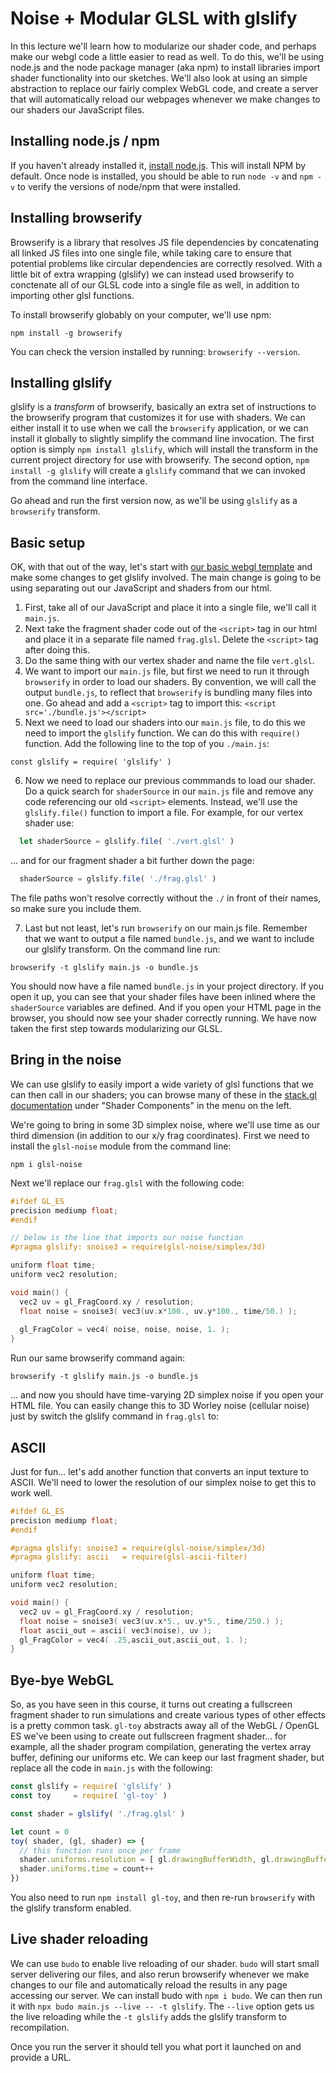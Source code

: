 # Noise + Modular GLSL with glslify

In this lecture we'll learn how to modularize our shader code, and perhaps make our webgl code a little easier to read as well. To do this, we'll be using node.js and the node package manager (aka npm) to install libraries import shader functionality into our sketches. We'll also look at using an simple abstraction to replace our fairly complex WebGL code, and create a server that will automatically reload our webpages whenever we make changes to our shaders our JavaScript files.

## Installing node.js / npm

If you haven't already installed it, [install node.js](http://nodejs.org/). This will install NPM by default. Once node is installed, you should be able to run `node -v` and `npm -v` to verify the versions of node/npm that were installed.

## Installing browserify

Browserify is a library that resolves JS file dependencies by concatenating all linked JS files into one single file, while taking care to ensure that potential problems like circular dependencies are correctly resolved. With a little bit of extra wrapping (glslify) we can instead used browserify to conctenate all of our GLSL code into a single file as well, in addition to importing other glsl functions.

To install browserify globably on your computer, we'll use npm:

`npm install -g browserify`

You can check the version installed by running: `browserify --version`.

## Installing glslify

glslify is a *transform* of browserify, basically an extra set of instructions to the browserify program that customizes it for use with shaders. We can either install it to use when we call the `browserify` application, or we can install it globally to slightly simplify the command line invocation. The first option is simply `npm install glslify`, which will install the transform in the current project directory for use with browserify. The second option, `npm install -g glslify` will create a `glslify` command that we can invoked from the command line interface.

Go ahead and run the first version now, as we'll be using `glslify` as a `browserify` transform.

## Basic setup 

OK, with that out of the way, let's start with [our basic webgl template](./webgl_template.html) and make some changes to get glslify involved. The main change is going to be using separating out our JavaScript and shaders from our html.

1. First, take all of our JavaScript and place it into a single file, we'll call it `main.js`. 
2. Next take the fragment shader code out of the `<script>` tag in our html and place it in a separate file named `frag.glsl`. Delete the `<script>` tag after doing this.
3. Do the same thing with our vertex shader and name the file `vert.glsl`.
4. We want to import our `main.js` file, but first we need to run it through `browserify` in order to load our shaders. By convention, we will call the output `bundle.js`, to reflect that `browserify` is bundling many files into one. Go ahead and add a `<script>` tag to import this: `<script src='./bundle.js'></script>`
5. Next we need to load our shaders into our `main.js` file, to do this we need to import the `glslify` function. We can do this with `require()` function. Add the following line to the top of you `./main.js`:

`const glslify = require( 'glslify' )`

6. Now we need to replace our previous commmands to load our shader. Do a quick search for `shaderSource` in our `main.js` file and remove any code referencing our old `<script>` elements. Instead, we'll use the `glslify.file()` function to import a file. For example, for our vertex shader use:
  
```js
  let shaderSource = glslify.file( './vert.glsl' ) 
```

... and for our fragment shader a bit further down the page:

```js
  shaderSource = glslify.file( './frag.glsl' )
```

The file paths won't resolve correctly without the `./` in front of their names, so make sure you include them.

7. Last but not least, let's run `browserify` on our main.js file. Remember that we want to output a file named `bundle.js`, and we want to include our glslify transform. On the command line run:

`browserify -t glslify main.js -o bundle.js`

You should now have a file named `bundle.js` in your project directory. If you open it up, you can see that your shader files have been inlined where the `shaderSource` variables are defined. And if you open your HTML page in the browser, you should now see your shader correctly running. We have now taken the first step towards modularizing our GLSL.

## Bring in the noise
We can use glslify to easily import a wide variety of glsl functions that we can then call in our shaders; you can browse many of these in the [stack.gl documentation](http://stack.gl/packages/) under "Shader Components" in the menu on the left.

We're going to bring in some 3D simplex noise, where we'll use time as our third dimension (in addition to our x/y frag coordinates). First we need to install the `glsl-noise` module from the command line:

`npm i glsl-noise`

Next we'll replace our `frag.glsl` with the following code:

```c
#ifdef GL_ES
precision mediump float;
#endif

// below is the line that imports our noise function
#pragma glslify: snoise3 = require(glsl-noise/simplex/3d)

uniform float time;
uniform vec2 resolution;

void main() {
  vec2 uv = gl_FragCoord.xy / resolution;
  float noise = snoise3( vec3(uv.x*100., uv.y*100., time/50.) );
  
  gl_FragColor = vec4( noise, noise, noise, 1. );
}
```

Run our same browserify command again:

`browserify -t glslify main.js -o bundle.js`

... and now you should have time-varying 2D simplex noise if you open your HTML file. You can easily change this to 3D Worley noise (cellular noise) just by switch the glslify command in `frag.glsl` to:

## ASCII

Just for fun... let's add another function that converts an input texture to ASCII. We'll need to lower the resolution of our simplex noise to get this to work well.

```c
#ifdef GL_ES
precision mediump float;
#endif

#pragma glslify: snoise3 = require(glsl-noise/simplex/3d)
#pragma glslify: ascii   = require(glsl-ascii-filter)

uniform float time;
uniform vec2 resolution;

void main() {
  vec2 uv = gl_FragCoord.xy / resolution;
  float noise = snoise3( vec3(uv.x*5., uv.y*5., time/250.) );
  float ascii_out = ascii( vec3(noise), uv );
  gl_FragColor = vec4( .25,ascii_out,ascii_out, 1. );
}
```

## Bye-bye WebGL

So, as you have seen in this course, it turns out creating a fullscreen fragment shader to run simulations and create various types of other effects is a pretty common task. `gl-toy` abstracts away all of the WebGL / OpenGL ES we've been using to create out fullscreen fragment shader... for example, all the shader program compilation, generating the vertex array buffer, defining our uniforms etc. We can keep our last fragment shader, but replace all the code in `main.js` with the following:

```js
const glslify = require( 'glslify' )
const toy     = require( 'gl-toy' )

const shader = glslify( './frag.glsl' )

let count = 0
toy( shader, (gl, shader) => {
  // this function runs once per frame
  shader.uniforms.resolution = [ gl.drawingBufferWidth, gl.drawingBufferHeight ]
  shader.uniforms.time = count++
})
```

You also need to run `npm install gl-toy`, and then re-run `browserify` with the glslify transform enabled. 

## Live shader reloading
We can use `budo` to enable live reloading of our shader. `budo` will start small server delivering our files, and also rerun browserify whenever we make changes to our file and automatically reload the results in any page accessing our server. We can install budo with `npm i budo`. We can then run it with `npx budo main.js --live -- -t glslify`. The `--live` option gets us the live reloading while the `-t glslify` adds the glslify transform to recompilation.

Once you run the server it should tell you what port it launched on and provide a URL. 
